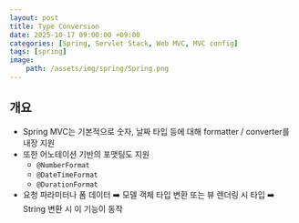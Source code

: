 ```yaml
---
layout: post
title: Type Conversion
date: 2025-10-17 09:00:00 +09:00
categories: [Spring, Servlet Stack, Web MVC, MVC config]
tags: [spring]
image:
    path: /assets/img/spring/Spring.png
---
```


## 개요

- Spring MVC는 기본적으로 숫자, 날짜 타입 등에 대해 formatter / converter를 내장 지원
- 또한 어노테이션 기반의 포맷팅도 지원
  - `@NumberFormat`
  - `@DateTimeFormat`
  - `@DurationFormat`
- 요청 파라미터나 폼 데이터 ➡️ 모델 객체 타입 변환 또는 뷰 렌더링 시 타입 ➡️ String 변환 시 이 기능이 동작

<br>